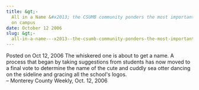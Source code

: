 ```yaml
---
title: &gt;-
  All in a Name &#x2013; the CSUMB community ponders the most important moniker
  on campus
date: October 12 2006
slug: &gt;-
  all-in-a-name---x2013--the-csumb-community-ponders-the-most-important-moniker-on-campus
---
```





<span class="date">Posted on Oct 12, 2006    </span>
The whiskered one is about to get a name. A process that began by
taking suggestions from students has now moved to a final vote to
determine the name of the cute and cuddly sea otter dancing on the
sideline and gracing all the school&apos;s logos.<br>
&#x2013; Monterey County Weekly, Oct. 12, 2006<br/></br>




